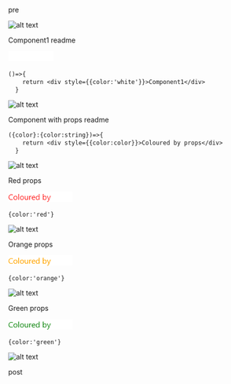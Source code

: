 pre

![alt text](https://via.placeholder.com/914x10/8c1925/8c1925 "")

Component1 readme

![alt text](README-assets/images/Component1.png "")

```tsx
()=>{
    return <div style={{color:'white'}}>Component1</div>
  }
```

![alt text](https://via.placeholder.com/914x10/effa20/effa20 "")

Component with props readme

```tsx
({color}:{color:string})=>{
    return <div style={{color:color}}>Coloured by props</div>
  }
```

![alt text](https://via.placeholder.com/914x10/80eb34/80eb34 "")

Red props

![alt text](README-assets/images/Component-props-0.png "")

```tsx
{color:'red'}
```

![alt text](https://via.placeholder.com/914x10/80eb34/80eb34 "")

Orange props

![alt text](README-assets/images/Component-props-1.png "")

```tsx
{color:'orange'}
```

![alt text](https://via.placeholder.com/914x10/80eb34/80eb34 "")

Green props

![alt text](README-assets/images/Component-props-2.png "")

```tsx
{color:'green'}
```

![alt text](https://via.placeholder.com/914x10/343ae3/343ae3 "")

post